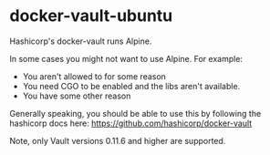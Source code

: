 # docker-vault-ubuntu

Hashicorp's docker-vault runs Alpine. 

In some cases you might not want to use Alpine.  For example:

* You aren't allowed to for some reason
* You need CGO to be enabled and the libs aren't available.
* You have some other reason

Generally speaking, you should be able to use this by following the hashicorp docs here: https://github.com/hashicorp/docker-vault

Note, only Vault versions 0.11.6 and higher are supported.

